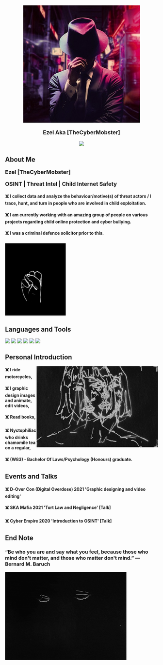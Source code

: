 <p align='center'>
<img alt="Ezel Aka" height="385" width="385" src="https://github.com/TheCyberMobster/TheCyberMobster/blob/main/assets/image.jpg">
</p>

<p align='center' style='font-weight:600; font-size: large;'><b>Ezel Aka [TheCyberMobster]</b></p>
<p align='center'>
  <a href="https://twitter.com/cybersecezel" target="_blank">
   <img src="https://img.shields.io/badge/Twitter-1DA1F2?style=for-the-badge&logo=twitter&logoColor=white">
  </a> 
</p>

## About Me

<p style='font-weight:600; font-size: large;'><b>Ezel [TheCyberMobster]</b></p>
<p style='font-weight:600; font-size: large;'><b>OSINT | Threat Intel | Child Internet Safety</b></p>

#### ☠️ I collect data and analyze the behaviour/motive(s) of threat actors / I trace, hunt, and turn in people who are involved in child exploitation.

#### ☠️ I am currently working with an amazing group of people on various projects regarding child online protection and cyber bullying.

#### ☠️ I was a criminal defence solicitor prior to this.

  <img hight="250" width="200" alt="GIF" src="https://github.com/TheCyberMobster/TheCyberMobster/blob/main/assets/gif 1.gif">

## Languages and Tools

<img src="https://img.shields.io/badge/Debian-A81D33?style=for-the-badge&logo=debian&logoColor=white"> <img src="https://img.shields.io/badge/Cobalt_Strike_Tool-430098?style=for-the-badge&logo=&logoColor=white"> <img src="https://img.shields.io/badge/Python-3776AB?style=for-the-badge&logo=python&logoColor=white"> <img src="https://img.shields.io/badge/C-00599C?style=for-the-badge&logo=c&logoColor=white"> <img src="https://img.shields.io/badge/C%2B%2B-14354C?style=for-the-badge&logo=c%2B%2B&logoColor=white"> <img src="https://img.shields.io/badge/JavaScript-F7DF1E?style=for-the-badge&logo=javascript&logoColor=black">

## Personal Introduction

<img hight="300" width="400" alt="GIF" align="right" src="https://github.com/TheCyberMobster/TheCyberMobster/blob/main/assets/gif 2.gif">

#### ☠️ I ride motorcycles,

#### ☠️ I graphic design images and animate, edit videos,

#### ☠️ Read books,

#### ☠️ Nyctophiliac who drinks chamomile tea on a regular,

#### ☠️ (W83) - Bachelor Of Laws/Psychology (Honours) graduate.

## Events and Talks

#### ☠️ D-Over Con (Digital Overdose) 2021 'Graphic designing and video editing'

#### ☠️ SKA Mafia 2021 'Tort Law and Negligence' [Talk]

#### ☠️ Cyber Empire 2020 'Introduction to OSINT' [Talk]

## End Note

### “Be who you are and say what you feel, because those who mind don't matter, and those who matter don't mind.” ― Bernard M. Baruch

<img hight="350" width="400" alt="GIF" src="https://github.com/TheCyberMobster/TheCyberMobster/blob/main/assets/gif 3.gif">
